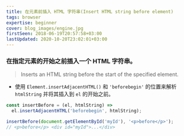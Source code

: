 ```yaml
---
title: 在元素前插入 HTML 字符串(Insert HTML string before element)
tags: browser
expertise: beginner
cover: blog_images/engine.jpg
firstSeen: 2018-06-19T20:57:58+03:00
lastUpdated: 2020-10-20T23:02:01+03:00
---
```


### 在指定元素的开始之前插入一个 HTML 字符串。
> Inserts an HTML string before the start of the specified element.

- 使用 `Element.insertAdjacentHTML()` 和 `'beforebegin'` 的位置来解析 `htmlString` 并将其插入到 `el` 的开始之前。

```js
const insertBefore = (el, htmlString) =>
  el.insertAdjacentHTML('beforebegin', htmlString);
```

```js
insertBefore(document.getElementById('myId'), '<p>before</p>');
// <p>before</p> <div id="myId">...</div>
```

